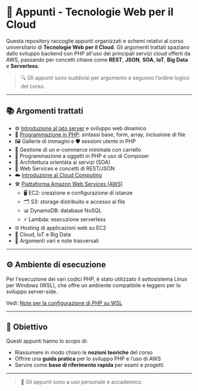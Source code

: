 # 📘 Appunti - Tecnologie Web per il Cloud

Questa repository raccoglie appunti organizzati e schemi relativi al corso universitario di **Tecnologie Web per il Cloud**. Gli argomenti trattati spaziano dallo sviluppo backend con PHP all'uso dei principali servizi cloud offerti da AWS, passando per concetti chiave come **REST**, **JSON**, **SOA**, **IoT**, **Big Data** e **Serverless**.

> 🔍 Gli appunti sono suddivisi per argomento e seguono l’ordine logico del corso.


---

## 📚 Argomenti trattati

- ⚙️ [Introduzione al lato server](tecnologie_web_per_il_cloud/programmazione_lato_server_e_cgi/README.md) e sviluppo web dinamico
- 🐘 [Programmazione in PHP](./programmazione_lato_server_e_cgi/php/README.md): sintassi base, form, array, inclusione di file
- 🖼️ Gallerie di immagini e 🛡️ sessioni utente in PHP
- 🛒 Gestione di un e-commerce minimale con carrello
- 🧱 Programmazione a oggetti in PHP e uso di Composer
- 🧩 Architettura orientata ai servizi (SOA)
- 🔌 Web Services e concetti di REST/JSON
- ☁️ [Introduzione al Cloud Computing](tecnologie_web_per_il_cloud/cloud_computing/README.md)
- 🛠️ [Piattaforma Amazon Web Services (AWS)](./cloud_computing/aws/README.md)
	- 🖥️ EC2: creazione e configurazione di istanze
	- 🗂️ S3: storage distribuito e accesso ai file
	- 📊 DynamoDB: database NoSQL
	- ⚡ Lambda: esecuzione serverless
- 🌐 Hosting di applicazioni web su EC2
- 📡 Cloud, IoT e Big Data
- 🧾 Argomenti vari e note trasversali

---

## ⚙️ Ambiente di esecuzione

Per l'esecuzione dei vari codici PHP, è stato utilizzato il sottosistema Linux per Windows (WSL), che offre un ambiente compatibile e leggero per lo sviluppo server-side.

Vedi: [Note per la configurazione di PHP su WSL](./iniziare.md)


---
## 📌 Obiettivo

Questi appunti hanno lo scopo di:

- Riassumere in modo chiaro le **nozioni teoriche** del corso
- Offrire una **guida pratica** per lo sviluppo PHP e l’uso di AWS
- Servire come **base di riferimento rapida** per esami e progetti

---

> 📎 Gli appunti sono a uso personale e accademico.